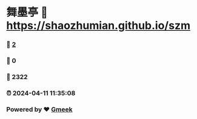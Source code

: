 # 舞墨亭 :link: https://shaozhumian.github.io/szm 
### :page_facing_up: [2](https://shaozhumian.github.io/szm/tag.html) 
### :speech_balloon: 0 
### :hibiscus: 2322 
### :alarm_clock: 2024-04-11 11:35:08 
### Powered by :heart: [Gmeek](https://github.com/Meekdai/Gmeek)

